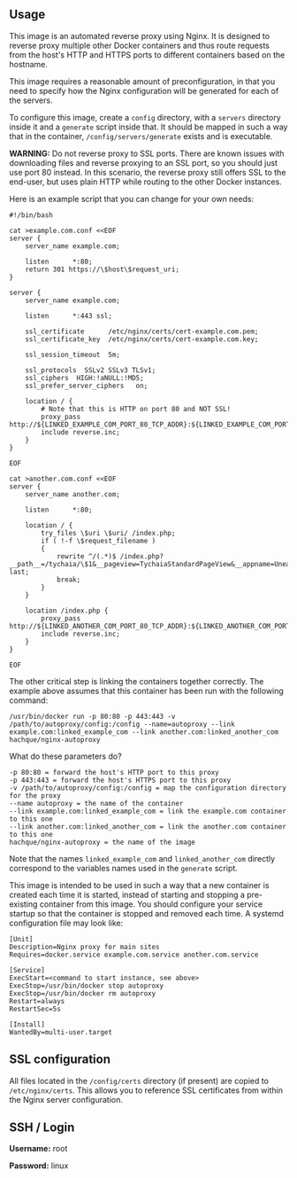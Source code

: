 Usage
----------

This image is an automated reverse proxy using Nginx.  It is designed to reverse proxy multiple other Docker containers and thus route requests from the host's HTTP and HTTPS ports to different containers based on the hostname.

This image requires a reasonable amount of preconfiguration, in that you need to specify how the Nginx configuration will be generated for each of the servers.

To configure this image, create a `config` directory, with a `servers` directory inside it and a `generate` script inside that.  It should be mapped in such a way that in the container, `/config/servers/generate` exists and is executable.

**WARNING:** Do not reverse proxy to SSL ports. There are known issues with downloading files and reverse proxying to an SSL port, so you should just use port 80 instead. In this scenario, the reverse proxy still offers SSL to the end-user, but uses plain HTTP while routing to the other Docker instances.

Here is an example script that you can change for your own needs:

    #!/bin/bash
    
    cat >example.com.conf <<EOF
    server {
        server_name example.com;
    
        listen      *:80;
        return 301 https://\$host\$request_uri;
    }
    
    server {
        server_name example.com;
    
        listen      *:443 ssl;
    
        ssl_certificate      /etc/nginx/certs/cert-example.com.pem;
        ssl_certificate_key  /etc/nginx/certs/cert-example.com.key;
    
        ssl_session_timeout  5m;
    
        ssl_protocols  SSLv2 SSLv3 TLSv1;
        ssl_ciphers  HIGH:!aNULL:!MD5;
        ssl_prefer_server_ciphers   on;
    
        location / {
            # Note that this is HTTP on port 80 and NOT SSL!
            proxy_pass http://${LINKED_EXAMPLE_COM_PORT_80_TCP_ADDR}:${LINKED_EXAMPLE_COM_PORT_80_TCP_PORT};
            include reverse.inc;
        }
    }
    
    EOF
    
    cat >another.com.conf <<EOF
    server {
        server_name another.com;
    
        listen      *:80;
    
        location / {
            try_files \$uri \$uri/ /index.php;
            if ( !-f \$request_filename )
            {
                rewrite ^/(.*)$ /index.php?__path__=/tychaia/\$1&__pageview=TychaiaStandardPageView&__appname=Unearth last;
                break;
            }
        }
    
        location /index.php {
            proxy_pass http://${LINKED_ANOTHER_COM_PORT_80_TCP_ADDR}:${LINKED_ANOTHER_COM_PORT_80_TCP_PORT};
            include reverse.inc;
        }
    }
    
    EOF

The other critical step is linking the containers together correctly.  The example above assumes that this container has been run with the following command:

    /usr/bin/docker run -p 80:80 -p 443:443 -v /path/to/autoproxy/config:/config --name=autoproxy --link example.com:linked_example_com --link another.com:linked_another_com hachque/nginx-autoproxy
    
What do these parameters do?

    -p 80:80 = forward the host's HTTP port to this proxy
    -p 443:443 = forward the host's HTTPS port to this proxy
    -v /path/to/autoproxy/config:/config = map the configuration directory for the proxy
    --name autoproxy = the name of the container
    --link example.com:linked_example_com = link the example.com container to this one
    --link another.com:linked_another_com = link the another.com container to this one
    hachque/nginx-autoproxy = the name of the image
    
Note that the names `linked_example_com` and `linked_another_com` directly correspond to the variables names used in the `generate` script.

This image is intended to be used in such a way that a new container is created each time it is started, instead of starting and stopping a pre-existing container from this image.  You should configure your service startup so that the container is stopped and removed each time.  A systemd configuration file may look like:
    
    [Unit]
    Description=Nginx proxy for main sites
    Requires=docker.service example.com.service another.com.service
    
    [Service]
    ExecStart=<command to start instance, see above>
    ExecStop=/usr/bin/docker stop autoproxy
    ExecStop=/usr/bin/docker rm autoproxy
    Restart=always
    RestartSec=5s
    
    [Install]
    WantedBy=multi-user.target

SSL configuration
-------------------

All files located in the `/config/certs` directory (if present) are copied to `/etc/nginx/certs`.  This allows you to reference SSL certificates from within the Nginx server configuration.

SSH / Login
--------------

**Username:** root

**Password:** linux

